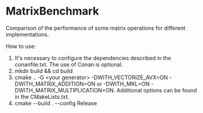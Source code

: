 # MatrixBenchmark
Comparison of the performance of some matrix operations for different implementations. 

How to use:

1) It's necessary to configure the dependencies described in the conanfile.txt. The use of Conan is optional.
2) mkdir build && cd build
3) cmake .. -G \<your generator\> -DWITH_VECTORIZE_AVX=ON -DWITH_MATRIX_ADDITION=ON or -DWITH_MKL=ON -DWITH_MATRIX_MULTIPLICATION=ON. Additional options can be found in the CMakeLists.txt.
4) cmake --build . --config Release
  
